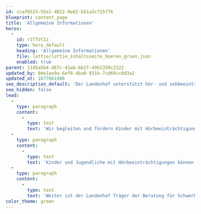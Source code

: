 ```yaml
---
id: ccaf6533-55e1-4012-9e62-b51a3cf25f76
blueprint: content_page
title: 'Allgemeine Informationen'
heros:
  -
    id: r1TfVtIz
    type: hero_default
    heading: 'Allgemeine Informationen'
    file: lottie/lottie_inhaltsseite_hoeren_gruen.json
    enabled: true
parent: 1145a5b4-d67c-41a6-bb1f-49b1350c2322
updated_by: 04e1ae9a-6ef8-4ba0-931b-7cd69cc0d3a2
updated_at: 1677061986
seo_description_default: 'Der Landenhof unterstützt hör- und sehbeeinträchtigte Kinder & Jugendliche in ihrem selbstbestimmten Leben durch Förderung ihrer Fähigkeiten & Entwicklung'
seo_hidden: false
lead:
  -
    type: paragraph
    content:
      -
        type: text
        text: 'Wir begleiten und fördern Kinder mit Hörbeeinträchtigungen ab Geburt beim Spracherwerb und in ihrer Gesamtentwicklung, führen audiologische Abklärungen durch und übernehmen die Versorgung mit technischen Hilfsmitteln.'
  -
    type: paragraph
    content:
      -
        type: text
        text: 'Kinder und Jugendliche mit Hörbeeinträchtigungen können bei uns am Landenhof alle Stufen der Volksschule besuchen, hier wohnen oder werden durch unseren Audiopädagogischen Dienst in der Regelschule begleitet.'
  -
    type: paragraph
    content:
      -
        type: text
        text: 'Weiter ist der Landenhof Träger der Beratung für Schwerhörige und Gehörlose Aargau Solothurn, welche schwerhörige und gehörlose Personen jeden Alters, sowie deren Angehörige und Umfeld berät.'
color_theme: green
---
```

